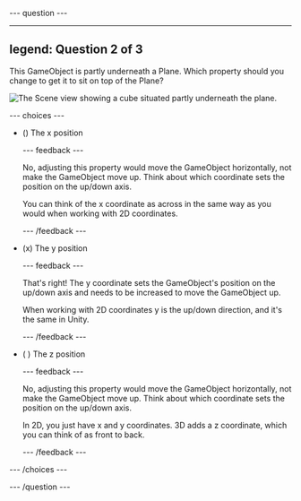 
--- question ---

---
legend: Question 2 of 3
---

This GameObject is partly underneath a Plane. Which property should you change to get it to sit on top of the Plane?

![The Scene view showing a cube situated partly underneath the plane.](images/cube-scene-view-q2.png)

--- choices ---

- () The x position

  --- feedback ---

  No, adjusting this property would move the GameObject horizontally, not make the GameObject move up. Think about which coordinate sets the position on the up/down axis. 

  You can think of the x coordinate as across in the same way as you would when working with 2D coordinates. 

  --- /feedback ---

- (x) The y position

  --- feedback ---

  That's right! The y coordinate sets the GameObject's position on the up/down axis and needs to be increased to move the GameObject up.  

  When working with 2D coordinates y is the up/down direction, and it's the same in Unity.

  --- /feedback ---

- ( ) The z position

  --- feedback ---

  No, adjusting this property would move the GameObject horizontally, not make the GameObject move up. Think about which coordinate sets the position on the up/down axis. 

  In 2D, you just have x and y coordinates. 3D adds a z coordinate, which you can think of as front to back. 

  --- /feedback ---

--- /choices ---

--- /question ---

